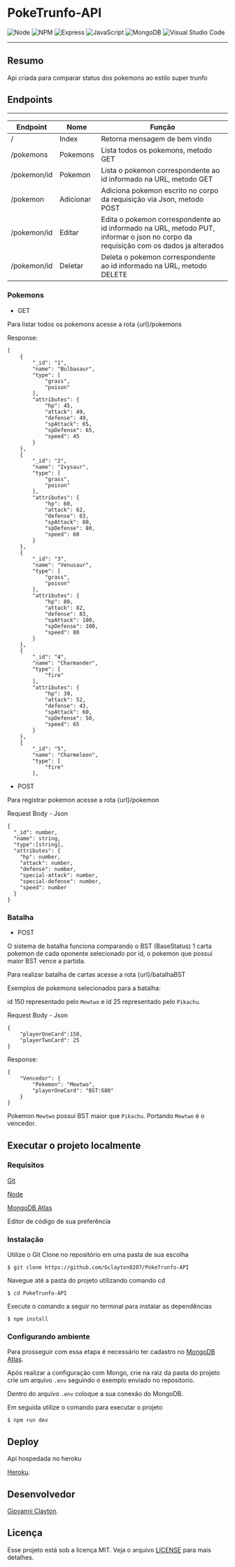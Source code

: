 # PokeTrunfo-API

  ![Node](https://img.shields.io/badge/Node.js-339933?style=for-the-badge&logo=nodedotjs&logoColor=white)
  ![NPM](https://img.shields.io/badge/npm-CB3837?style=for-the-badge&logo=npm&logoColor=white)
  ![Express](https://img.shields.io/badge/Express.js-000000?style=for-the-badge&logo=express&logoColor=white)
  ![JavaScript](https://img.shields.io/badge/javascript-%23323330.svg?style=for-the-badge&logo=javascript&logoColor=%23F7DF1E)
  ![MongoDB](https://img.shields.io/badge/MongoDB-4EA94B?style=for-the-badge&logo=mongodb&logoColor=white)
  ![Visual Studio Code](https://img.shields.io/badge/Visual_Studio_Code-0078D4?style=for-the-badge&logo=visual%20studio%20code&logoColor=white)


---

## Resumo

Api criada para comparar status dos pokemons ao estilo super trunfo 


## Endpoints
---

|Endpoint|Nome|Função| 
|---|---|---|
|/|Index|Retorna mensagem de bem vindo
|/pokemons|Pokemons|Lista todos os pokemons, metodo GET
|/pokemon/id|Pokemon|Lista o pokemon correspondente ao id informado na URL, metodo GET
|/pokemon|Adicionar|Adiciona pokemon escrito no corpo da requisição via Json, metodo POST
|/pokemon/id|Editar|Edita o pokemon correspondente ao id informado na URL, metodo PUT, informar o json no corpo da requisição com os dados ja alterados
|/pokemon/id|Deletar|Deleta o pokemon correspondente ao id informado na URL, metodo DELETE


### Pokemons

* GET

Para listar todos os pokemons acesse a rota  {url}/pokemons

Response:

```
[
	{
		"_id": "1",
		"name": "Bulbasaur",
		"type": [
			"grass",
			"poison"
		],
		"attributes": {
			"hp": 45,
			"attack": 49,
			"defense": 49,
			"spAttack": 65,
			"spDefense": 65,
			"speed": 45
		}
	},
	{
		"_id": "2",
		"name": "Ivysaur",
		"type": [
			"grass",
			"poison"
		],
		"attributes": {
			"hp": 60,
			"attack": 62,
			"defense": 63,
			"spAttack": 80,
			"spDefense": 80,
			"speed": 60
		}
	},
	{
		"_id": "3",
		"name": "Venusaur",
		"type": [
			"grass",
			"poison"
		],
		"attributes": {
			"hp": 80,
			"attack": 82,
			"defense": 83,
			"spAttack": 100,
			"spDefense": 100,
			"speed": 80
		}
	},
	{
		"_id": "4",
		"name": "Charmander",
		"type": [
			"fire"
		],
		"attributes": {
			"hp": 39,
			"attack": 52,
			"defense": 43,
			"spAttack": 60,
			"spDefense": 50,
			"speed": 65
		}
	},
	{
		"_id": "5",
		"name": "Charmeleon",
		"type": [
			"fire"
		],
```
* POST

Para registrar pokemon acesse a rota {url}/pokemon

Request Body - Json

```
{
  "_id": number,
  "name": string,
  "type":[string],
  "attributes": {
    "hp": number,
    "attack": number,
    "defense": number,
    "special-attack": number,
    "special-defense": number,
    "speed": number
  }
}
```
### Batalha

* POST

O sistema de batalha funciona comparando o BST (BaseStatus) 1 carta pokemon de cada oponente selecionado por id, o pokemon que possui maior BST vence a partida.

Para realizar batalha de cartas acesse a rota {url}/batalhaBST

Exemplos de pokemons selecionados para a batalha:

id 150 representado pelo  `Mewtwo` e  id 25 representado pelo  `Pikachu`.

Request Body - Json
```
{
    "playerOneCard":150,
    "playerTwoCard": 25
}
```

Response:

```
{
	"Vencedor": {
		"Pokemon": "Mewtwo",
		"playerOneCard": "BST:680"
	}
}
```
Pokemon `Mewtwo` possui BST maior que `Pikachu`. Portando `Mewtwo` é o vencedor.




## Executar o projeto localmente
 
### Requisitos

[Git](https://git-scm.com/)

[Node](https://nodejs.org/en/)

[MongoDB Atlas](https://account.mongodb.com/account/login)

Editor de código de sua preferência

### Instalação 

Utilize o Git Clone no repositório em uma pasta de sua escolha

```
$ git clone https://github.com/Gclayton0207/PokeTrunfo-API
```
Navegue até a pasta do projeto utilizando comando cd

```
$ cd PokeTrunfo-API
```
Execute o comando a seguir no terminal para instalar as dependências

```
$ npm install
```

### Configurando ambiente

Para prosseguir com essa etapa é necessário ter cadastro no [MongoDB Atlas](https://account.mongodb.com/account/login).

Após realizar a configuração com Mongo, crie na raiz da pasta do projeto crie um arquivo `.env` seguindo o exemplo enviado no repositorio.

Dentro do arquivo `.env` coloque a sua conexão do MongoDB.

Em seguida utilize o comando para executar o projeto

```
$ npm run dev
```
## Deploy

Api hospedada no heroku 

[Heroku](https://api-poketrunfo.herokuapp.com/).

## Desenvolvedor

[Giovanni Clayton](https://www.linkedin.com/in/giovanni-clayton/).

## Licença

Esse projeto está sob a licença MIT. Veja o arquivo [LICENSE](./LICENSE) para mais detalhes.
